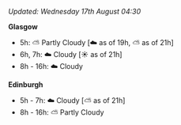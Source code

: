 *Updated: Wednesday 17th August 04:30*

**Glasgow**

* 5h: :partly_sunny: Partly Cloudy [:cloud: as of 19h, :partly_sunny: as of 21h]
* 6h, 7h: :cloud: Cloudy [:sunny: as of 21h]
* 8h - 16h: :cloud: Cloudy

**Edinburgh**

* 5h - 7h: :cloud: Cloudy [:partly_sunny: as of 21h]
* 8h - 16h: :partly_sunny: Partly Cloudy
